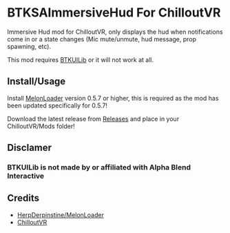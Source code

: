 # BTKSAImmersiveHud For ChilloutVR
Immersive Hud mod for ChilloutVR, only displays the hud when notifications come in or a state changes (Mic mute/unmute, hud message, prop spawning, etc).

This mod requires [BTKUILib](https://github.com/BTK-Development/BTKUILib) or it will not work at all.

## Install/Usage
Install [MelonLoader](https://github.com/HerpDerpinstine/MelonLoader) version 0.5.7 or higher, this is required as the mod has been updated specifically for 0.5.7!

Download the latest release from [Releases](https://github.com/ddakebono/BTKSAGestureMod/releases) and place in your ChilloutVR/Mods folder!

## Disclamer
### BTKUILib is not made by or affiliated with Alpha Blend Interactive

## Credits
* [HerpDerpinstine/MelonLoader](https://github.com/HerpDerpinstine/MelonLoader)
* [ChilloutVR](https://store.steampowered.com/app/661130/ChilloutVR/)
